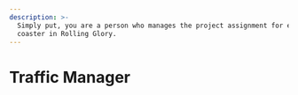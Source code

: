 ```yaml
---
description: >-
  Simply put, you are a person who manages the project assignment for each
  coaster in Rolling Glory.
---
```


# Traffic Manager

